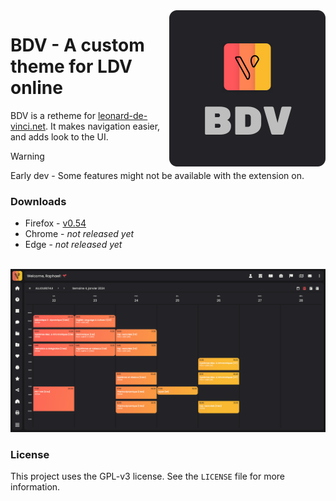 <img src="https://raw.githubusercontent.com/Egsagon/bdv/master/assets/main.svg" align="right" width="250px">

# BDV - A custom theme for LDV online

BDV is a retheme for [leonard-de-vinci.net](https://leonard-de-vinci.net). It makes navigation easier, and adds look to the UI. 

> [!WARNING]
> Early dev - Some features might not be available with the extension on.

### Downloads
- Firefox - [v0.54](https://github.com/Egsagon/bdv/releases/download/v0.54/bdv-0.54.xpi)
- Chrome - *not released yet*
- Edge - *not released yet*

<br clear="right">

<img src="https://raw.githubusercontent.com/Egsagon/bdv/master/demo.png">

### License
This project uses the GPL-v3 license. See the `LICENSE` file for more information.
